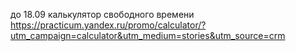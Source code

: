 до 18.09
калькулятор свободного времени
https://practicum.yandex.ru/promo/calculator/?utm_campaign=calculator&utm_medium=stories&utm_source=crm
